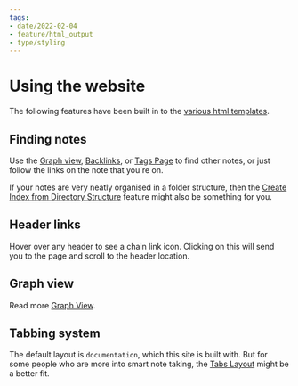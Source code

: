 ```yaml
---
tags:
- date/2022-02-04
- feature/html_output
- type/styling
---
```

# Using the website


The following features have been built in to the [various html templates](../Configurations/Styling/Styling.md#layouts). 

## Finding notes
Use the [Graph view](../Configurations/Features/Graph%20view.md), [Backlinks](../Configurations/Features/Backlinks.md), or [Tags Page](../Configurations/Features/Tags%20Page.md) to find other notes, or just follow the links on the note that you're on.

If your notes are very neatly organised in a folder structure, then the [Create Index from Directory Structure](../Configurations/Modes/Create%20Index%20from%20Directory%20Structure.md) feature might also be something for you.

## Header links
Hover over any header to see a chain link icon. Clicking on this will send you to the page and scroll to the header location.

## Graph view
Read more [Graph View](../Configurations/Features/Graph%20view.md).

## Tabbing system
The default layout is `documentation`, which this site is built with. But for some people who are more into smart note taking, the [Tabs Layout](../Configurations/Styling/Tabs%20Layout.md) might be a better fit.


